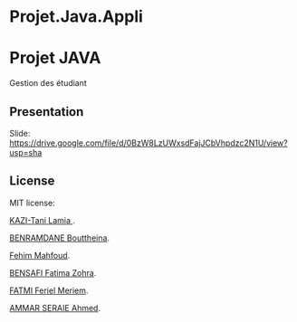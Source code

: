 # Projet.Java.Appli


# Projet JAVA 

Gestion des étudiant


## Presentation
 Slide: https://drive.google.com/file/d/0BzW8LzUWxsdFajJCbVhpdzc2N1U/view?usp=sha
 
## License
 
 MIT license:
 
 [KAZI-Tani Lamia ](https://github.com/kazilamia).
 
 [BENRAMDANE Bouttheina](https://github.com/boutheina21).
 
 [Fehim Mahfoud](https://github.com/MF1996).
 
 [BENSAFI  Fatima Zohra](https://github.com/Fatima1930).
 
 [FATMI Feriel Meriem](https://github.com/Feriel9).
 
 [AMMAR SERAIE Ahmed](https://github.com/ahmedammar31).

